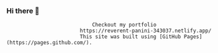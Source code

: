 ### Hi there 👋
                                Checkout my portfolio
                            https://reverent-panini-343037.netlify.app/
                            This site was built using [GitHub Pages](https://pages.github.com/).
                                  
                                  


<!--
**Datureli/Datureli** is a ✨ _special_ ✨ repository because its `README.md` (this file) appears on your GitHub profile.

Here are some ideas to get you started:

- 🔭 I’m currently working on ...
- 🌱 I’m currently learning ...
- 👯 I’m looking to collaborate on ...
- 🤔 I’m looking for help with ...
- 💬 Ask me about ...
- 📫 How to reach me: ...
- 😄 Pronouns: ...
- ⚡ Fun fact: ...
-->

